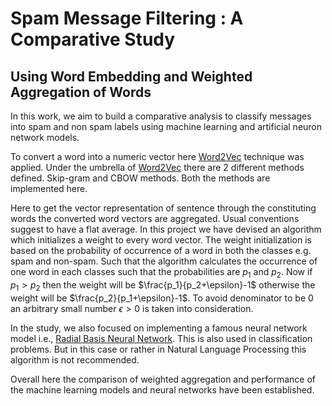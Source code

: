 # Spam Message Filtering : A Comparative Study
## Using Word Embedding and Weighted Aggregation of Words
In this work, we aim to build a comparative analysis to classify messages into spam and non spam labels using machine learning and artificial neuron network models. 

To convert a word into a numeric vector here [Word2Vec](https://en.wikipedia.org/wiki/Word2vec) technique was applied. Under the umbrella of [Word2Vec](https://en.wikipedia.org/wiki/Word2vec) there are 2 different methods defined. Skip-gram and CBOW methods. Both the methods are implemented here. 

Here to get the vector representation of sentence through the constituting words the converted word vectors are aggregated. Usual conventions suggest to have a flat average. In this project we have devised an algorithm which initializes a weight to every word vector. The weight initialization is based on the probability of occurrence of a word in both the classes e.g. spam and non-spam. Such that the algorithm calculates the occurrence of one word in each classes such that the probabilities are $p_1$ and $p_2$. Now if $p_1>p_2$ then the weight will be $\frac{p_1}{p_2+\epsilon}-1$ otherwise the weight will be $\frac{p_2}{p_1+\epsilon}-1$. To avoid denominator to be 0 an arbitrary small number $\epsilon>0$ is taken into consideration.

In the study, we also focused on implementing a famous neural network model i.e., [Radial Basis Neural Network](https://en.wikipedia.org/wiki/Radial_basis_function_network). This is also used in classification problems. But in this case or rather in Natural Language Processing this algorithm is not recommended. 

Overall here the comparison of weighted aggregation and performance of the machine learning models and neural networks have been established.
